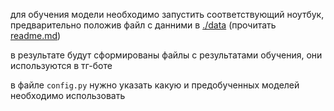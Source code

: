 для обучения модели необходимо запустить соответствующий ноутбук, \
предварительно положив файл с данними в [./data](./data) (прочитать [readme.md](./data/README.md))

в результате будут сформированы файлы с результатами обучения, они используются в тг-боте

в файле `config.py` нужно указать какую и предобученных моделей необходимо использовать